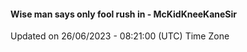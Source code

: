 #### Wise man says only fool rush in - McKidKneeKaneSir
Updated on 26/06/2023 - 08:21:00 (UTC) Time Zone

